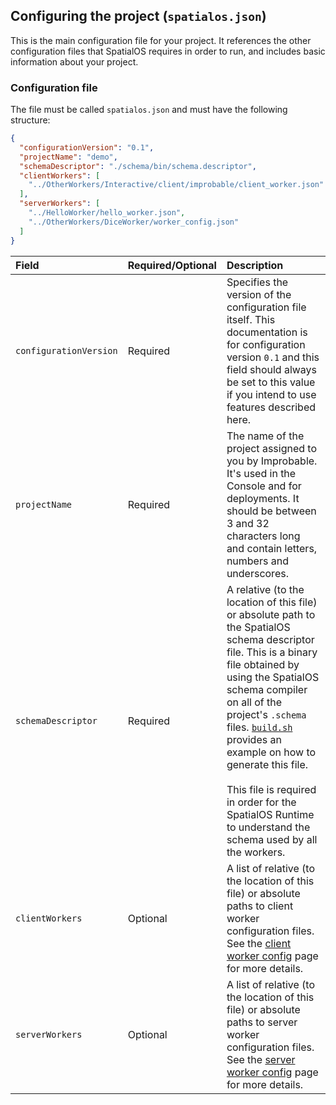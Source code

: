 ## Configuring the project (`spatialos.json`)

This is the main configuration file for your project. It references the other configuration files that SpatialOS requires in order to run, and includes basic information about your project.

### Configuration file

The file must be called `spatialos.json` and must have the following structure:
```json
{
  "configurationVersion": "0.1",
  "projectName": "demo",
  "schemaDescriptor": "./schema/bin/schema.descriptor",
  "clientWorkers": [
    "../OtherWorkers/Interactive/client/improbable/client_worker.json"
  ],
  "serverWorkers": [
    "../HelloWorker/hello_worker.json",
    "../OtherWorkers/DiceWorker/worker_config.json"
  ]
}
```

| Field | Required/Optional | Description | 
| :------------- | :------------- | :------- | 
| `configurationVersion`  | Required  | Specifies the version of the configuration file itself. This documentation is for configuration version `0.1` and this field should always be set to this value if you intend to use features described here. |
| `projectName`  | Required  | The name of the project assigned to you by Improbable. It's used in the Console and for deployments. It should be between 3 and 32 characters long and contain letters, numbers and underscores. |
| `schemaDescriptor` | Required | A relative (to the location of this file) or absolute path to the SpatialOS schema descriptor file. This is a binary file obtained by using the SpatialOS schema compiler on all of the project's `.schema` files. [`build.sh`](../../build.sh) provides an example on how to generate this file. <br><br> This file is required in order for the SpatialOS Runtime to understand the schema used by all the workers. |
| `clientWorkers` | Optional | A list of relative (to the location of this file) or absolute paths to client worker configuration files. See the [client worker config](client-worker-configuration.md) page for more details. |
| `serverWorkers` | Optional | A list of relative (to the location of this file) or absolute paths to server worker configuration files. See the [server worker config](server-worker-configuration.md) page for more details. |